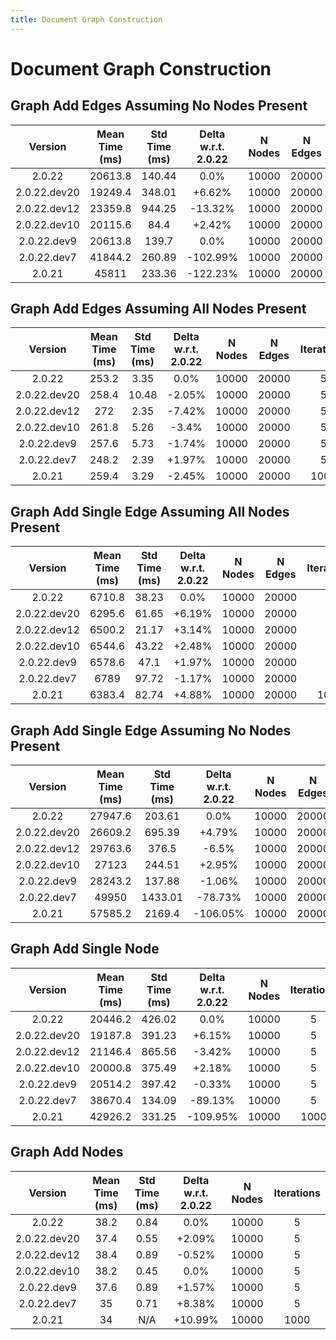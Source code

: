```yaml
---
title: Document Graph Construction
---
```

# Document Graph Construction

## Graph Add Edges Assuming No Nodes Present

| Version | Mean Time (ms) | Std Time (ms) | Delta w.r.t. 2.0.22 | N Nodes | N Edges | Iterations |
| :---: | :---: | :---: | :---: | :---: | :---: | :---: |
| 2.0.22 | 20613.8 | 140.44 | 0.0% | 10000 | 20000 | 5 |
| 2.0.22.dev20 | 19249.4 | 348.01 | +6.62% | 10000 | 20000 | 5 |
| 2.0.22.dev12 | 23359.8 | 944.25 | -13.32% | 10000 | 20000 | 5 |
| 2.0.22.dev10 | 20115.6 | 84.4 | +2.42% | 10000 | 20000 | 5 |
| 2.0.22.dev9 | 20613.8 | 139.7 | 0.0% | 10000 | 20000 | 5 |
| 2.0.22.dev7 | 41844.2 | 260.89 | -102.99% | 10000 | 20000 | 5 |
| 2.0.21 | 45811 | 233.36 | -122.23% | 10000 | 20000 | 1000 |
## Graph Add Edges Assuming All Nodes Present

| Version | Mean Time (ms) | Std Time (ms) | Delta w.r.t. 2.0.22 | N Nodes | N Edges | Iterations |
| :---: | :---: | :---: | :---: | :---: | :---: | :---: |
| 2.0.22 | 253.2 | 3.35 | 0.0% | 10000 | 20000 | 5 |
| 2.0.22.dev20 | 258.4 | 10.48 | -2.05% | 10000 | 20000 | 5 |
| 2.0.22.dev12 | 272 | 2.35 | -7.42% | 10000 | 20000 | 5 |
| 2.0.22.dev10 | 261.8 | 5.26 | -3.4% | 10000 | 20000 | 5 |
| 2.0.22.dev9 | 257.6 | 5.73 | -1.74% | 10000 | 20000 | 5 |
| 2.0.22.dev7 | 248.2 | 2.39 | +1.97% | 10000 | 20000 | 5 |
| 2.0.21 | 259.4 | 3.29 | -2.45% | 10000 | 20000 | 1000 |
## Graph Add Single Edge Assuming All Nodes Present

| Version | Mean Time (ms) | Std Time (ms) | Delta w.r.t. 2.0.22 | N Nodes | N Edges | Iterations |
| :---: | :---: | :---: | :---: | :---: | :---: | :---: |
| 2.0.22 | 6710.8 | 38.23 | 0.0% | 10000 | 20000 | 5 |
| 2.0.22.dev20 | 6295.6 | 61.65 | +6.19% | 10000 | 20000 | 5 |
| 2.0.22.dev12 | 6500.2 | 21.17 | +3.14% | 10000 | 20000 | 5 |
| 2.0.22.dev10 | 6544.6 | 43.22 | +2.48% | 10000 | 20000 | 5 |
| 2.0.22.dev9 | 6578.6 | 47.1 | +1.97% | 10000 | 20000 | 5 |
| 2.0.22.dev7 | 6789 | 97.72 | -1.17% | 10000 | 20000 | 5 |
| 2.0.21 | 6383.4 | 82.74 | +4.88% | 10000 | 20000 | 1000 |
## Graph Add Single Edge Assuming No Nodes Present

| Version | Mean Time (ms) | Std Time (ms) | Delta w.r.t. 2.0.22 | N Nodes | N Edges | Iterations |
| :---: | :---: | :---: | :---: | :---: | :---: | :---: |
| 2.0.22 | 27947.6 | 203.61 | 0.0% | 10000 | 20000 | 5 |
| 2.0.22.dev20 | 26609.2 | 695.39 | +4.79% | 10000 | 20000 | 5 |
| 2.0.22.dev12 | 29763.6 | 376.5 | -6.5% | 10000 | 20000 | 5 |
| 2.0.22.dev10 | 27123 | 244.51 | +2.95% | 10000 | 20000 | 5 |
| 2.0.22.dev9 | 28243.2 | 137.88 | -1.06% | 10000 | 20000 | 5 |
| 2.0.22.dev7 | 49950 | 1433.01 | -78.73% | 10000 | 20000 | 5 |
| 2.0.21 | 57585.2 | 2169.4 | -106.05% | 10000 | 20000 | 1000 |
## Graph Add Single Node

| Version | Mean Time (ms) | Std Time (ms) | Delta w.r.t. 2.0.22 | N Nodes | Iterations |
| :---: | :---: | :---: | :---: | :---: | :---: |
| 2.0.22 | 20446.2 | 426.02 | 0.0% | 10000 | 5 |
| 2.0.22.dev20 | 19187.8 | 391.23 | +6.15% | 10000 | 5 |
| 2.0.22.dev12 | 21146.4 | 865.56 | -3.42% | 10000 | 5 |
| 2.0.22.dev10 | 20000.8 | 375.49 | +2.18% | 10000 | 5 |
| 2.0.22.dev9 | 20514.2 | 397.42 | -0.33% | 10000 | 5 |
| 2.0.22.dev7 | 38670.4 | 134.09 | -89.13% | 10000 | 5 |
| 2.0.21 | 42926.2 | 331.25 | -109.95% | 10000 | 1000 |
## Graph Add Nodes

| Version | Mean Time (ms) | Std Time (ms) | Delta w.r.t. 2.0.22 | N Nodes | Iterations |
| :---: | :---: | :---: | :---: | :---: | :---: |
| 2.0.22 | 38.2 | 0.84 | 0.0% | 10000 | 5 |
| 2.0.22.dev20 | 37.4 | 0.55 | +2.09% | 10000 | 5 |
| 2.0.22.dev12 | 38.4 | 0.89 | -0.52% | 10000 | 5 |
| 2.0.22.dev10 | 38.2 | 0.45 | 0.0% | 10000 | 5 |
| 2.0.22.dev9 | 37.6 | 0.89 | +1.57% | 10000 | 5 |
| 2.0.22.dev7 | 35 | 0.71 | +8.38% | 10000 | 5 |
| 2.0.21 | 34 | N/A | +10.99% | 10000 | 1000 |
